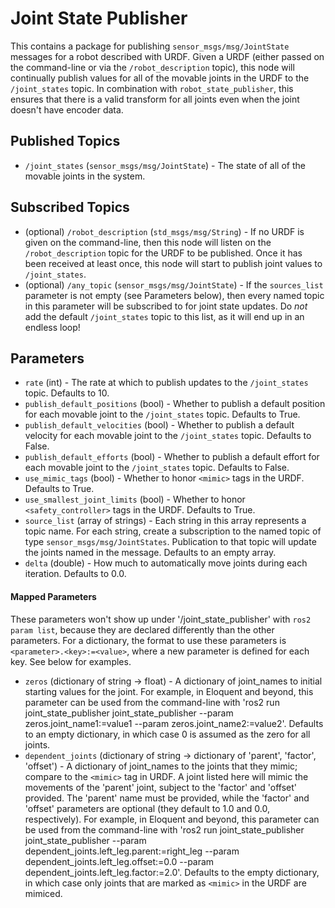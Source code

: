 # Joint State Publisher

This contains a package for publishing `sensor_msgs/msg/JointState` messages for a robot described with URDF.
Given a URDF (either passed on the command-line or via the `/robot_description` topic), this node
will continually publish values for all of the movable joints in the URDF to the `/joint_states` topic.
In combination with `robot_state_publisher`, this ensures that there is a valid transform for all joints
even when the joint doesn't have encoder data.

Published Topics
----------------
* `/joint_states` (`sensor_msgs/msg/JointState`) - The state of all of the movable joints in the system.

Subscribed Topics
-----------------
* (optional) `/robot_description` (`std_msgs/msg/String`) - If no URDF is given on the command-line, then this node will listen on the `/robot_description` topic for the URDF to be published.  Once it has been received at least once, this node will start to publish joint values to `/joint_states`.
* (optional) `/any_topic` (`sensor_msgs/msg/JointState`) - If the `sources_list` parameter is not empty (see Parameters below), then every named topic in this parameter will be subscribed to for joint state updates.  Do *not* add the default `/joint_states` topic to this list, as it will end up in an endless loop!

Parameters
----------
* `rate` (int) - The rate at which to publish updates to the `/joint_states` topic.  Defaults to 10.
* `publish_default_positions` (bool) - Whether to publish a default position for each movable joint to the `/joint_states` topic.  Defaults to True.
* `publish_default_velocities` (bool) - Whether to publish a default velocity for each movable joint to the `/joint_states` topic.  Defaults to False.
* `publish_default_efforts` (bool) - Whether to publish a default effort for each movable joint to the `/joint_states` topic.  Defaults to False.
* `use_mimic_tags` (bool) - Whether to honor `<mimic>` tags in the URDF.  Defaults to True.
* `use_smallest_joint_limits` (bool) - Whether to honor `<safety_controller>` tags in the URDF.  Defaults to True.
* `source_list` (array of strings) - Each string in this array represents a topic name.  For each string, create a subscription to the named topic of type `sensor_msgs/msg/JointStates`.  Publication to that topic will update the joints named in the message.  Defaults to an empty array.
* `delta` (double) - How much to automatically move joints during each iteration.  Defaults to 0.0.

#### Mapped Parameters

These parameters won't show up under '/joint_state_publisher' with `ros2 param list`, because they are declared differently than the other parameters. For a dictionary, the format to use these parameters is `<parameter>.<key>:=<value>`, where a new parameter is defined for each key. See below for examples.

* `zeros` (dictionary of string -> float) - A dictionary of joint_names to initial starting values for the joint. For example, in Eloquent and beyond, this parameter can be used from the command-line with 'ros2 run joint_state_publisher joint_state_publisher --param zeros.joint_name1:=value1 --param zeros.joint_name2:=value2'.  Defaults to an empty dictionary, in which case 0 is assumed as the zero for all joints.
* `dependent_joints` (dictionary of string -> dictionary of 'parent', 'factor', 'offset') - A dictionary of joint_names to the joints that they mimic; compare to the `<mimic>` tag in URDF.  A joint listed here will mimic the movements of the 'parent' joint, subject to the 'factor' and 'offset' provided.  The 'parent' name must be provided, while the 'factor' and 'offset' parameters are optional (they default to 1.0 and 0.0, respectively).  For example, in Eloquent and beyond, this parameter can be used from the command-line with 'ros2 run joint_state_publisher joint_state_publisher --param dependent_joints.left_leg.parent:=right_leg --param dependent_joints.left_leg.offset:=0.0 --param dependent_joints.left_leg.factor:=2.0'. Defaults to the empty dictionary, in which case only joints that are marked as `<mimic>` in the URDF are mimiced.
